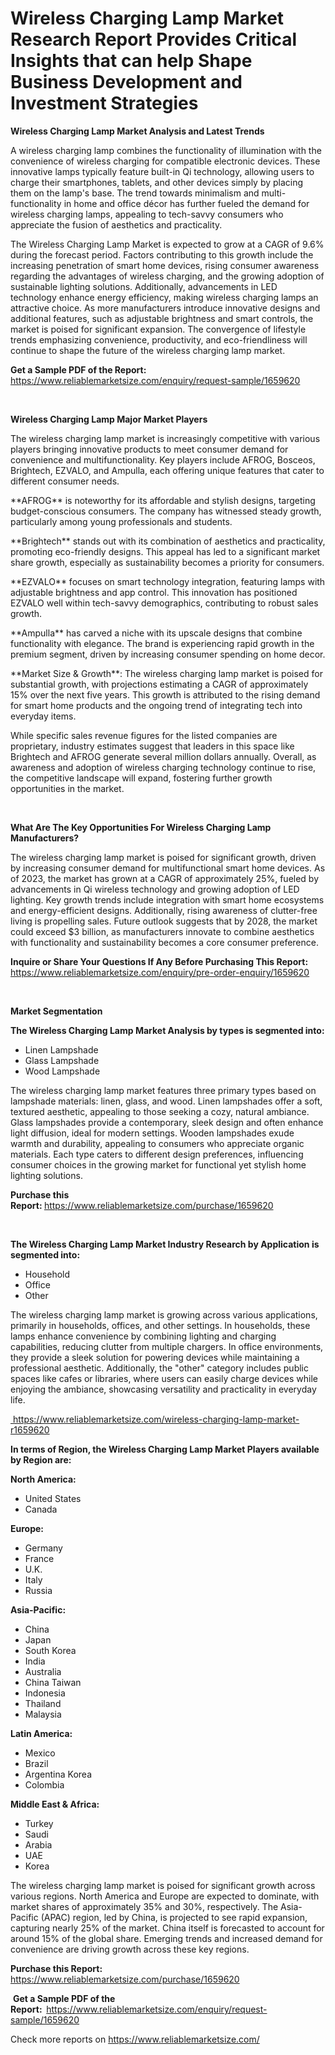 <p><h1>Wireless Charging Lamp Market Research Report Provides Critical Insights that can help Shape Business Development and Investment Strategies</h1></p><p><strong>Wireless Charging Lamp Market Analysis and Latest Trends</strong></p>
<p><p>A wireless charging lamp combines the functionality of illumination with the convenience of wireless charging for compatible electronic devices. These innovative lamps typically feature built-in Qi technology, allowing users to charge their smartphones, tablets, and other devices simply by placing them on the lamp's base. The trend towards minimalism and multi-functionality in home and office décor has further fueled the demand for wireless charging lamps, appealing to tech-savvy consumers who appreciate the fusion of aesthetics and practicality.</p><p>The Wireless Charging Lamp Market is expected to grow at a CAGR of 9.6% during the forecast period. Factors contributing to this growth include the increasing penetration of smart home devices, rising consumer awareness regarding the advantages of wireless charging, and the growing adoption of sustainable lighting solutions. Additionally, advancements in LED technology enhance energy efficiency, making wireless charging lamps an attractive choice. As more manufacturers introduce innovative designs and additional features, such as adjustable brightness and smart controls, the market is poised for significant expansion. The convergence of lifestyle trends emphasizing convenience, productivity, and eco-friendliness will continue to shape the future of the wireless charging lamp market.</p></p>
<p><strong>Get a Sample PDF of the Report:&nbsp;</strong> <a href="https://www.reliablemarketsize.com/enquiry/request-sample/1659620?utm_campaign=1939&utm_medium=2&utm_source=Github&utm_content=ia&utm_term=06022025&utm_id=wireless-charging-lamp">https://www.reliablemarketsize.com/enquiry/request-sample/1659620</a></p>
<p>&nbsp;</p>
<p><strong>Wireless Charging Lamp Major Market Players</strong></p>
<p><p>The wireless charging lamp market is increasingly competitive with various players bringing innovative products to meet consumer demand for convenience and multifunctionality. Key players include AFROG, Bosceos, Brightech, EZVALO, and Ampulla, each offering unique features that cater to different consumer needs.</p><p>**AFROG** is noteworthy for its affordable and stylish designs, targeting budget-conscious consumers. The company has witnessed steady growth, particularly among young professionals and students. </p><p>**Brightech** stands out with its combination of aesthetics and practicality, promoting eco-friendly designs. This appeal has led to a significant market share growth, especially as sustainability becomes a priority for consumers.</p><p>**EZVALO** focuses on smart technology integration, featuring lamps with adjustable brightness and app control. This innovation has positioned EZVALO well within tech-savvy demographics, contributing to robust sales growth.</p><p>**Ampulla** has carved a niche with its upscale designs that combine functionality with elegance. The brand is experiencing rapid growth in the premium segment, driven by increasing consumer spending on home decor.</p><p>**Market Size & Growth**: The wireless charging lamp market is poised for substantial growth, with projections estimating a CAGR of approximately 15% over the next five years. This growth is attributed to the rising demand for smart home products and the ongoing trend of integrating tech into everyday items.</p><p>While specific sales revenue figures for the listed companies are proprietary, industry estimates suggest that leaders in this space like Brightech and AFROG generate several million dollars annually. Overall, as awareness and adoption of wireless charging technology continue to rise, the competitive landscape will expand, fostering further growth opportunities in the market.</p></p>
<p>&nbsp;</p>
<p><strong>What Are The Key Opportunities For Wireless Charging Lamp Manufacturers?</strong></p>
<p><p>The wireless charging lamp market is poised for significant growth, driven by increasing consumer demand for multifunctional smart home devices. As of 2023, the market has grown at a CAGR of approximately 25%, fueled by advancements in Qi wireless technology and growing adoption of LED lighting. Key growth trends include integration with smart home ecosystems and energy-efficient designs. Additionally, rising awareness of clutter-free living is propelling sales. Future outlook suggests that by 2028, the market could exceed $3 billion, as manufacturers innovate to combine aesthetics with functionality and sustainability becomes a core consumer preference.</p></p>
<p><strong>Inquire or Share Your Questions If Any Before Purchasing This Report:</strong> <a href="https://www.reliablemarketsize.com/enquiry/pre-order-enquiry/1659620?utm_campaign=1939&utm_medium=2&utm_source=Github&utm_content=ia&utm_term=06022025&utm_id=wireless-charging-lamp">https://www.reliablemarketsize.com/enquiry/pre-order-enquiry/1659620</a></p>
<p>&nbsp;</p>
<p><strong>Market Segmentation</strong></p>
<p><strong>The Wireless Charging Lamp Market Analysis by types is segmented into:</strong></p>
<p><ul><li>Linen Lampshade</li><li>Glass Lampshade</li><li>Wood Lampshade</li></ul></p>
<p><p>The wireless charging lamp market features three primary types based on lampshade materials: linen, glass, and wood. Linen lampshades offer a soft, textured aesthetic, appealing to those seeking a cozy, natural ambiance. Glass lampshades provide a contemporary, sleek design and often enhance light diffusion, ideal for modern settings. Wooden lampshades exude warmth and durability, appealing to consumers who appreciate organic materials. Each type caters to different design preferences, influencing consumer choices in the growing market for functional yet stylish home lighting solutions.</p></p>
<p><strong>Purchase this Report:&nbsp;</strong><a href="https://www.reliablemarketsize.com/purchase/1659620?utm_campaign=1939&utm_medium=2&utm_source=Github&utm_content=ia&utm_term=06022025&utm_id=wireless-charging-lamp">https://www.reliablemarketsize.com/purchase/1659620</a></p>
<p>&nbsp;</p>
<p><strong>The Wireless Charging Lamp Market Industry Research by Application is segmented into:</strong></p>
<p><ul><li>Household</li><li>Office</li><li>Other</li></ul></p>
<p><p>The wireless charging lamp market is growing across various applications, primarily in households, offices, and other settings. In households, these lamps enhance convenience by combining lighting and charging capabilities, reducing clutter from multiple chargers. In office environments, they provide a sleek solution for powering devices while maintaining a professional aesthetic. Additionally, the "other" category includes public spaces like cafes or libraries, where users can easily charge devices while enjoying the ambiance, showcasing versatility and practicality in everyday life.</p></p>
<p><a href="https://www.reliablemarketsize.com/wireless-charging-lamp-market-r1659620?utm_campaign=1939&utm_medium=2&utm_source=Github&utm_content=ia&utm_term=06022025&utm_id=wireless-charging-lamp">&nbsp;https://www.reliablemarketsize.com/wireless-charging-lamp-market-r1659620</a></p>
<p><strong>In terms of Region, the Wireless Charging Lamp Market Players available by Region are:</strong></p>
<p>
    <p> <strong> North America: </strong>
        <ul>
            <li>United States</li>
            <li>Canada</li>
        </ul>
        </p> 
    <p> <strong> Europe: </strong>
        <ul>
            <li>Germany</li>
            <li>France</li>
            <li>U.K.</li>
            <li>Italy</li>
            <li>Russia</li>
        </ul>
        </p> 
    <p> <strong> Asia-Pacific: </strong>
        <ul>
            <li>China</li>
            <li>Japan</li>
            <li>South Korea</li>
            <li>India</li>
            <li>Australia</li>
            <li>China Taiwan</li>
            <li>Indonesia</li>
            <li>Thailand</li>
            <li>Malaysia</li>
        </ul>
        </p> 
    <p> <strong> Latin America: </strong>
        <ul>
            <li>Mexico</li>
            <li>Brazil</li>
            <li>Argentina Korea</li>
            <li>Colombia</li>
        </ul>
        </p> 
    <p> <strong> Middle East & Africa: </strong>
        <ul>
            <li>Turkey</li>
            <li>Saudi</li>
            <li>Arabia</li>
            <li>UAE</li>
            <li>Korea</li>
        </ul>
    </p>
    </p>
<p><p>The wireless charging lamp market is poised for significant growth across various regions. North America and Europe are expected to dominate, with market shares of approximately 35% and 30%, respectively. The Asia-Pacific (APAC) region, led by China, is projected to see rapid expansion, capturing nearly 25% of the market. China itself is forecasted to account for around 15% of the global share. Emerging trends and increased demand for convenience are driving growth across these key regions.</p></p>
<p><strong>Purchase this Report: </strong><a href="https://www.reliablemarketsize.com/purchase/1659620?utm_campaign=1939&utm_medium=2&utm_source=Github&utm_content=ia&utm_term=06022025&utm_id=wireless-charging-lamp">https://www.reliablemarketsize.com/purchase/1659620</a></p>
<p>&nbsp;<strong>Get a Sample PDF of the Report:&nbsp;&nbsp;</strong><a href="https://www.reliablemarketsize.com/enquiry/request-sample/1659620?utm_campaign=1939&utm_medium=2&utm_source=Github&utm_content=ia&utm_term=06022025&utm_id=wireless-charging-lamp">https://www.reliablemarketsize.com/enquiry/request-sample/1659620</a></p>
<p><strong></strong></p>
<p>Check more reports on <a href="https://www.reliablemarketsize.com/?utm_campaign=1939&utm_medium=2&utm_source=Github&utm_content=ia&utm_term=06022025&utm_id=wireless-charging-lamp">https://www.reliablemarketsize.com/</a></p>